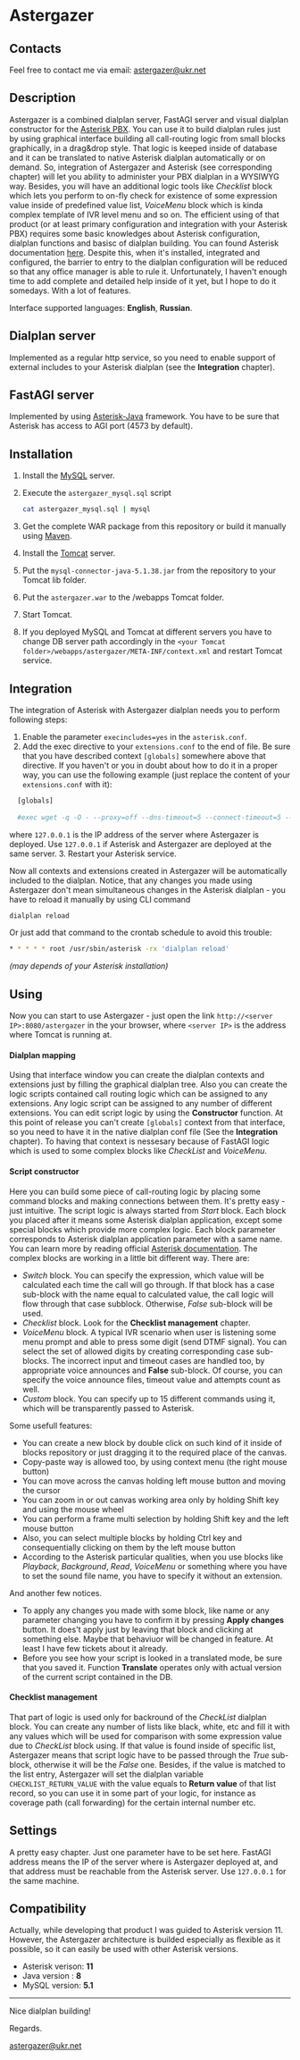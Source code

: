 # Astergazer
## Contacts
Feel free to contact me via email: astergazer@ukr.net
## Description
Astergazer is a combined dialplan server, FastAGI server and visual dialplan constructor for the [Asterisk PBX](http://asterisk.org/). You can use it to build dialplan rules just by using graphical interface building all call-routing logic from small blocks graphically, in a drag&drop style. That logic is keeped inside of database and it can be translated to native Asterisk dialplan automatically or on demand.
So, integration of Astergazer and Asterisk (see corresponding chapter) will let you ability to administer your PBX dialplan  in a WYSIWYG way. Besides, you will have an additional logic tools like *Checklist* block which lets you perform to on-fly check for existence of some expression value inside of predefined value list, *VoiceMenu* block which is kinda complex template of IVR level menu and so on.
The efficient using of that product (or at least primary configuration and integration with your Asterisk PBX) requires some basic knowledges about Asterisk configuration, dialplan functions and basisc of dialplan building. You can found Asterisk documentation [here](https://wiki.asterisk.org/wiki/display/AST/Home).
Despite this, when it's installed, integrated and configured, the barrier to entry to the dialplan configuration will be reduced so that any office manager is able to rule it.
Unfortunately, I haven't enough time to add complete and detailed help inside of it yet, but I hope to do it somedays. With a lot of features.

Interface supported languages: **English**, **Russian**.
## Dialplan server
Implemented as a regular http service, so you need to enable support of external includes to your Asterisk dialplan (see the **Integration** chapter).
## FastAGI server
Implemented by using [Asterisk-Java](https://asterisk-java.org/) framework. You have to be sure that Asterisk has access to AGI port (4573 by default).
## Installation
1. Install the [MySQL](https://www.mysql.com/) server.

2. Execute the `astergazer_mysql.sql` script
    ```sh
    cat astergazer_mysql.sql | mysql
    ```

3. Get the complete WAR package from this repository or build it manually using [Maven](https://maven.apache.org/).

4. Install the [Tomcat](http://tomcat.apache.org/) server.

5. Put the `mysql-connector-java-5.1.38.jar` from the repository to your Tomcat lib folder.

6. Put the `astergazer.war` to the /webapps Tomcat folder.

7. Start Tomcat.

8. If you deployed MySQL and Tomcat at different servers you have to change DB server path accordingly in the `<your Tomcat folder>/webapps/astergazer/META-INF/context.xml` and restart Tomcat service.

## Integration
The integration of Asterisk with Astergazer dialplan needs you to perform following steps:

1. Enable the parameter `execincludes=yes` in the `asterisk.conf`.
2. Add the exec directive to your `extensions.conf` to the end of file. Be sure that you have described context `[globals]` somewhere above that directive.	If you haven't or you in doubt about how to do it in a proper way, you can use the following example (just replace the content of your `extensions.conf` with it):
  ``` sh
	[globals]
	
	#exec wget -q -O - --proxy=off --dns-timeout=5 --connect-timeout=5 --read-timeout=5 127.0.0.1:8080/astergazer/translator
  ```
  where `127.0.0.1` is the IP address of the server where Astergazer is deployed. Use `127.0.0.1` if Asterisk and Astergazer   are deployed at the same server.
3. Restart your Asterisk service. 

Now all contexts and extensions created in Astergazer will be automatically included to the dialplan. Notice, that any changes you made using Astergazer don't mean simultaneous changes in the Asterisk dialplan - you have to reload it manually by using CLI command 
``` sh
dialplan reload
```
 Or just add that command to the crontab schedule to avoid this trouble:
``` sh
* * * * * root /usr/sbin/asterisk -rx 'dialplan reload'
```
*(may depends of your Asterisk installation)*
 
## Using
Now you can start to use Astergazer - just open the link `http://<server IP>:8080/astergazer` in the your browser, where `<server IP>` is the address where Tomcat is running at.
#### Dialplan mapping

Using that interface window you can create the dialplan contexts and extensions just by filling the graphical dialplan tree. Also you can create the logic scripts contained call routing logic which can be assigned to any extensions.
Any logic script can be assigned to any number of different extensions. You can edit script logic by using the **Constructor** function. At this point of release you can't create `[globals]` context from that interface, so you need to have it in the native dialplan conf file (See the **Integration** chapter). To having that context is nessesary because of FastAGI logic which is used to some complex blocks like *CheckList* and *VoiceMenu*.

#### Script constructor
Here you can build some piece of call-routing logic by placing some command blocks and making connections between them. It's pretty easy - just intuitive. The script logic is always started from *Start* block. 
Each block you placed after it means some Asterisk dialplan application, except some special blocks which provide more complex logic. Each block parameter corresponds to Asterisk dialplan application parameter with a same name. You can learn more by reading official [Asterisk documentation](https://wiki.asterisk.org/wiki/display/AST/Home).
The complex blocks are working in a little bit different way. There are:
- *Switch* block. You can specify the expression, which value will be calculated each time the call will go through. If that block has a case sub-block with the name equal to calculated value, the call logic will flow through that case subblock. Otherwise, *False* sub-block will be used.
- *Checklist* block. Look for the **Checklist management** chapter.
- *VoiceMenu* block. A typical IVR scenario when user is listening some menu prompt and able to press some digit (send DTMF signal). You can select the set of allowed digits by creating corresponding case sub-blocks. The incorrect input and timeout cases are handled too, by appropriate voice announces and **False** sub-block. Of course, you can specify the voice announce files, timeout value and attempts count as well.
- *Custom* block. You can specify up to 15 different commands using it, which will be transparently passed to Asterisk.

Some usefull features:
- You can create a new block by double click on such kind of it inside of blocks repository or just dragging it to the required place of the canvas.
- Copy-paste way is allowed too, by using context menu (the right mouse button)
- You can move across the canvas holding left mouse button and moving the cursor
- You can zoom in or out canvas working area only by holding Shift key and using the mouse wheel
- You can perform a frame multi selection by holding Shift key and the left mouse button
- Also, you can select multiple blocks by holding Ctrl key and consequentially clicking on them by the left mouse button
- According to the Asterisk particular qualities, when you use blocks like *Playback*, *Background*, *Read*, *VoiceMenu* or something where you have to set the sound file name, you have to specify it without an extension.

And another few notices.
- To apply any changes you made with some block, like name or any parameter changing you have to confirm it by pressing **Apply changes** button. It does't apply just by leaving that block and clicking at something else.
Maybe that behaviuor will be changed in feature. At least I have few tickets about it already.
- Before you see how your script is looked in a translated mode, be sure that you saved it. Function **Translate** operates only with actual version of the current script contained in the DB.

#### Checklist management
That part of logic is used only for backround of the *CheckList* dialplan block.
You can create any number of lists like black, white, etc and fill it with any values which will be used for comparison with some expression value due to *CheckList* block using. If that value is found inside of specific list,
Astergazer means that script logic have to be passed through  the *True* sub-block, otherwise it will be the *False* one. Besides, if the value is matched to the list entry, Astergazer will set the dialplan variable `CHECKLIST_RETURN_VALUE`
with the value equals to **Return value** of that list record, so you can use it in some part of your logic, for instance as coverage path (call forwarding) for the certain internal number etc.

## Settings
A pretty easy chapter. Just one parameter have to be set here. FastAGI address means the IP of the server where is Astergazer deployed at, and that address must be reachable from the Asterisk server. Use `127.0.0.1` for the same machine.

## Compatibility
Actually, while developing that product I was guided to Asterisk version 11. However, the Astergazer architecture is builded especially as flexible as it possible, so it can easily be used with other Asterisk versions.
- Asterisk verison: **11**
- Java version : **8**
- MySQL version: **5.1**

***
Nice dialplan building!

Regards.

astergazer@ukr.net


	
	

